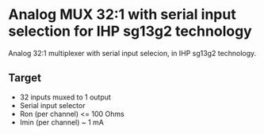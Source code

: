 # Analog MUX 32:1 with serial input selection for IHP sg13g2 technology

Analog 32:1 multiplexer with serial input selecion, in IHP sg13g2 technology.

## Target

* 32 inputs muxed to 1 output
* Serial input selector
* Ron (per channel) <= 100 Ohms
* Imin (per channel) ~ 1 mA

